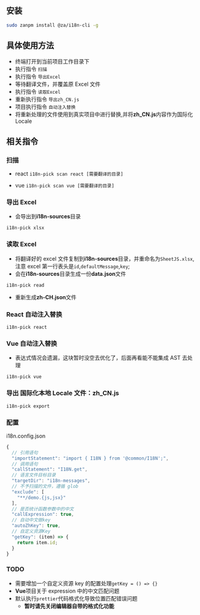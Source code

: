 ## 安装

```bash
sudo zanpm install @za/i18n-cli -g
```

## 具体使用方法

- 终端打开到当前项目工作目录下
- 执行指令 `扫描`
- 执行指令 `导出Excel`
- 等待翻译文件，并覆盖原 Excel 文件
- 执行指令 `读取Excel`
- 重新执行指令 `导出zh_CN.js`
- 项目执行指令 `自动注入替换`
- 将重新处理的文件使用到真实项目中进行替换,并将**zh_CN.js**内容作为国际化 Locale

## 相关指令

### 扫描

- react
  `i18n-pick scan react [需要翻译的目录]`

- vue
  `i18n-pick scan vue [需要翻译的目录]`

### 导出 Excel

- 会导出到**i18n-sources**目录

`i18n-pick xlsx`

### 读取 Excel

- 将翻译好的 excel 文件复制到**i18n-sources**目录，并重命名为`SheetJS.xlsx`,注意 excel 第一行表头是`id`,`defaultMessage`,`key`;
- 会在**i18n-sources**目录生成一份**data.json**文件

`i18n-pick read`

- 重新生成**zh-CH.json**文件

### React 自动注入替换

`i18n-pick react`

### Vue 自动注入替换

- 表达式情况会遗漏，这块暂时没空去优化了，后面再看能不能集成 AST 去处理

`i18n-pick vue`

### 导出 国际化本地 Locale 文件：zh_CN.js

`i18n-pick export`

### 配置

i18n.config.json

```js
{
  // 引用语句
  "importStatement": "import { I18N } from '@common/I18N';",
  // 调用语句
  "callStatement": "I18N.get",
  // 语言文件目标目录
  "targetDir": "i18n-messages",
  // 不予扫描的文件，遵循 glob
  "exclude": [
    "**/demo.{js,jsx}"
  ],
  // 是否统计函数参数中的中文
  "callExpression": true,
  // 自动中文做key
  "autoZhKey": true,
  // 自定义资源Key
  "getKey": (item) => {
    return item.id;
  }
}
```

### TODO

- 需要增加一个自定义资源 key 的配置处理`getKey = () => {}`
- **Vue**项目关于 expression 中的中文匹配问题
- 默认执行`prettier`代码格式化导致位置匹配错误问题
  - **暂时请先关闭编辑器自带的格式化功能**
